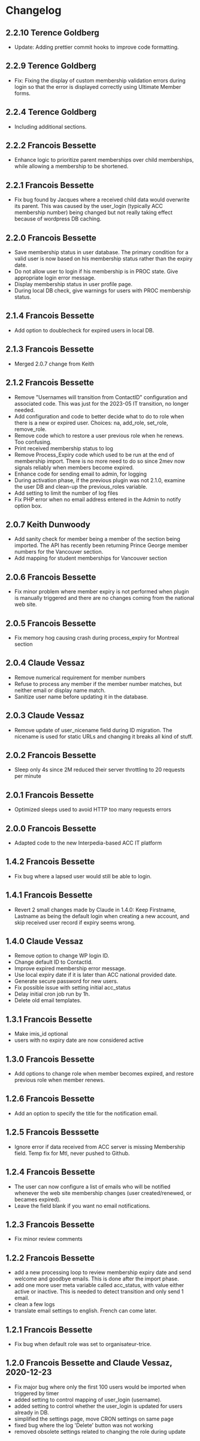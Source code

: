 # Changelog

## 2.2.10 Terence Goldberg

- Update: Adding prettier commit hooks to improve code formatting.

## 2.2.9 Terence Goldberg

- Fix: Fixing the display of custom membership validation errors during login so that the error is displayed correctly using Ultimate Member forms.

## 2.2.4 Terence Goldberg

- Including additional sections.

## 2.2.2 Francois Bessette

- Enhance logic to prioritize parent memberships over child memberships,
  while allowing a membership to be shortened.

## 2.2.1 Francois Bessette

- Fix bug found by Jacques where a received child data would overwrite its
  parent. This was caused by the user_login (typically ACC membership number)
  being changed but not really taking effect because of wordpress DB caching.

## 2.2.0 Francois Bessette

- Save membership status in user database. The primary condition for a
  valid user is now based on his membership status rather than the expiry date.
- Do not allow user to login if his membership is in PROC state.
  Give appropriate login error message.
- Display membership status in user profile page.
- During local DB check, give warnings for users with PROC membership status.

## 2.1.4 Francois Bessette

- Add option to doublecheck for expired users in local DB.

## 2.1.3 Francois Bessette

- Merged 2.0.7 change from Keith

## 2.1.2 Francois Bessette

- Remove "Usernames will transition from ContactID" configuration and associated
  code. This was just for the 2023-05 IT transition, no longer needed.
- Add configuration and code to better decide what to do to role when there is
  a new or expired user. Choices: na, add_role, set_role, remove_role.
- Remove code which to restore a user previous role when he renews. Too confusing.
- Print received membership status to log
- Remove Process_Expiry code which used to be run at the end of membership import.
  There is no more need to do so since 2mev now signals reliably when members
  become expired.
- Enhance code for sending email to admin, for logging
- During activation phase, if the previous plugin was not 2.1.0, examine
  the user DB and clean-up the previous_roles variable.
- Add setting to limit the number of log files
- Fix PHP error when no email address entered in the Admin to notify option box.

## 2.0.7 Keith Dunwoody

- Add sanity check for member being a member of the section being imported. The API has recently
  been returning Prince George member numbers for the Vancouver section.
- Add mapping for student memberships for Vancouver section

## 2.0.6 Francois Bessette

- Fix minor problem where member expiry is not performed when plugin is manually
  triggered and there are no changes coming from the national web site.

## 2.0.5 Francois Bessette

- Fix memory hog causing crash during process_expiry for Montreal section

## 2.0.4 Claude Vessaz

- Remove numerical requirement for member numbers
- Refuse to process any member if the member number matches, but neither email or display name match.
- Sanitize user name before updating it in the database.

## 2.0.3 Claude Vessaz

- Remove update of user_nicename field during ID migration. The nicename is used for static URLs and changing it breaks all kind of stuff.

## 2.0.2 Francois Bessette

- Sleep only 4s since 2M reduced their server throttling to 20 requests per minute

## 2.0.1 Francois Bessette

- Optimized sleeps used to avoid HTTP too many requests errors

## 2.0.0 Francois Bessette

- Adapted code to the new Interpedia-based ACC IT platform

## 1.4.2 Francois Bessette

- Fix bug where a lapsed user would still be able to login.

## 1.4.1 Francois Bessette

- Revert 2 small changes made by Claude in 1.4.0: Keep Firstname, Lastname as being the default login when creating a new account, and skip received user record if expiry seems wrong.

## 1.4.0 Claude Vessaz

- Remove option to change WP login ID.
- Change default ID to ContactId.
- Improve expired membership error message.
- Use local expiry date if it is later than ACC national provided date.
- Generate secure password for new users.
- Fix possible issue with setting initial acc_status
- Delay initial cron job run by 1h.
- Delete old email templates.

## 1.3.1 Francois Bessette

- Make imis_id optional
- users with no expiry date are now considered active

## 1.3.0 Francois Bessette

- Add options to change role when member becomes expired, and restore previous role when member renews.

## 1.2.6 Francois Bessette

- Add an option to specify the title for the notification email.

## 1.2.5 Francois Besssette

- Ignore error if data received from ACC server is missing Membership field. Temp fix for Mtl, never pushed to Github.

## 1.2.4 Francois Bessette

- The user can now configure a list of emails who will be notified whenever the web site membership changes (user created/renewed, or becames expired).
- Leave the field blank if you want no email notifications.

## 1.2.3 Francois Bessette

- Fix minor review comments

## 1.2.2 Francois Bessette

- add a new processing loop to review membership expiry date and send welcome and goodbye emails. This is done after the import phase.
- add one more user meta variable called acc_status, with value either active or inactive. This is needed to detect transition and only send 1 email.
- clean a few logs
- translate email settings to english. French can come later.

## 1.2.1 Francois Bessette

- Fix bug when default role was set to organisateur-trice.

## 1.2.0 Francois Bessette and Claude Vessaz, 2020-12-23

- Fix major bug where only the first 100 users would be imported when triggered by timer
- added setting to control mapping of user_login (username).
- added setting to control whether the user_login is updated for users already in DB.
- simplified the settings page, move CRON settings on same page
- fixed bug where the log 'Delete' button was not working
- removed obsolete settings related to changing the role during update
